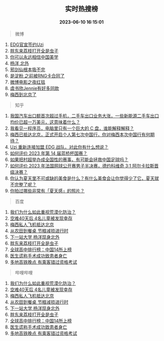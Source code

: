 <div align="center"><h2>实时热搜榜</h2><h4>2023-06-10 16:15:01</h4></div>

> 微博  

1. [EDG官宣签约Uzi](https://s.weibo.com/weibo?q=%23EDG%E5%AE%98%E5%AE%A3%E7%AD%BE%E7%BA%A6Uzi%23&t=31&band_rank=1&Refer=top)<br />
2. [胖东来荔枝打开全是虫子](https://s.weibo.com/weibo?q=%23%E8%83%96%E4%B8%9C%E6%9D%A5%E8%8D%94%E6%9E%9D%E6%89%93%E5%BC%80%E5%85%A8%E6%98%AF%E8%99%AB%E5%AD%90%23&t=31&band_rank=2&Refer=top)<br />
3. [你可以永远相信中国美学](https://s.weibo.com/weibo?q=%23%E4%BD%A0%E5%8F%AF%E4%BB%A5%E6%B0%B8%E8%BF%9C%E7%9B%B8%E4%BF%A1%E4%B8%AD%E5%9B%BD%E7%BE%8E%E5%AD%A6%23&t=31&band_rank=3&Refer=top)<br />
4. [杨洋 北外](https://s.weibo.com/weibo?q=%E6%9D%A8%E6%B4%8B%20%E5%8C%97%E5%A4%96&t=31&band_rank=4&Refer=top)<br />
5. [邪剑仙根本吸不完](https://s.weibo.com/weibo?q=%E9%82%AA%E5%89%91%E4%BB%99%E6%A0%B9%E6%9C%AC%E5%90%B8%E4%B8%8D%E5%AE%8C&t=31&band_rank=5&Refer=top)<br />
6. [是淀粉 之前被RNG卡合同了](https://s.weibo.com/weibo?q=%E6%98%AF%E6%B7%80%E7%B2%89%20%E4%B9%8B%E5%89%8D%E8%A2%ABRNG%E5%8D%A1%E5%90%88%E5%90%8C%E4%BA%86&t=31&band_rank=6&Refer=top)<br />
7. [微博电影之夜红毯](https://s.weibo.com/weibo?q=%E5%BE%AE%E5%8D%9A%E7%94%B5%E5%BD%B1%E4%B9%8B%E5%A4%9C%E7%BA%A2%E6%AF%AF&t=31&band_rank=7&Refer=top)<br />
8. [虞书欣Jennie有好多同款](https://s.weibo.com/weibo?q=%23%E8%99%9E%E4%B9%A6%E6%AC%A3Jennie%E6%9C%89%E5%A5%BD%E5%A4%9A%E5%90%8C%E6%AC%BE%23&t=31&band_rank=8&Refer=top)<br />
9. [梅西到北京了](https://s.weibo.com/weibo?q=%23%E6%A2%85%E8%A5%BF%E5%88%B0%E5%8C%97%E4%BA%AC%E4%BA%86%23&t=31&band_rank=9&Refer=top)<br />

> 知乎  

1. [我国汽车出口额首次超过手机，二手车出口业务大涨，一些新能源二手车出口均价已超一万美元，这意味着什么？](https://www.zhihu.com/question/605536890)<br />
2. [我看见一程序员，电脑里只有一个巨大的 C 盘，谁能解释解释？](https://www.zhihu.com/question/605106173)<br />
3. [梅西已抵达北京，正式开启个人第七次中国行，你对梅西本次中国行有何期待？](https://www.zhihu.com/question/605817048)<br />
4. [Uzi 重新连接加盟 EDG 战队，对此你有什么想说？](https://www.zhihu.com/question/605850971)<br />
5. [如何评价 2023 年第 14 届蓝桥杯国赛？](https://www.zhihu.com/question/605664650)<br />
6. [如果把村超举办成全国性的赛事，有可能会拯救中国足球吗？](https://www.zhihu.com/question/605443065)<br />
7. [如何评价 2023 年法国网球公开赛男子半决赛，德约科维奇 3:1 阿尔卡拉斯晋级决赛？](https://www.zhihu.com/question/605785387)<br />
8. [你认为夏天里不可或缺的美食是什么？有什么美食会让你觉得少了它，夏天就不完整了呢？](https://www.zhihu.com/question/605455473)<br />
9. [你拍过哪些非常有「夏天感」的照片？](https://www.zhihu.com/question/395433195)<br />

> 百度  

1. [我们为什么如此重视荒漠化防治？](https://www.baidu.com/s?wd=%E6%88%91%E4%BB%AC%E4%B8%BA%E4%BB%80%E4%B9%88%E5%A6%82%E6%AD%A4%E9%87%8D%E8%A7%86%E8%8D%92%E6%BC%A0%E5%8C%96%E9%98%B2%E6%B2%BB%EF%BC%9F&sa=fyb_news&rsv_dl=fyb_news)<br />
2. [空难40天后 4名儿童被发现幸存](https://www.baidu.com/s?wd=%E7%A9%BA%E9%9A%BE40%E5%A4%A9%E5%90%8E+4%E5%90%8D%E5%84%BF%E7%AB%A5%E8%A2%AB%E5%8F%91%E7%8E%B0%E5%B9%B8%E5%AD%98&sa=fyb_news&rsv_dl=fyb_news)<br />
3. [梅西私人飞机抵达北京](https://www.baidu.com/s?wd=%E6%A2%85%E8%A5%BF%E7%A7%81%E4%BA%BA%E9%A3%9E%E6%9C%BA%E6%8A%B5%E8%BE%BE%E5%8C%97%E4%BA%AC&sa=fyb_news&rsv_dl=fyb_news)<br />
4. [从农田到餐桌 节粮减损进行时](https://www.baidu.com/s?wd=%E4%BB%8E%E5%86%9C%E7%94%B0%E5%88%B0%E9%A4%90%E6%A1%8C+%E8%8A%82%E7%B2%AE%E5%87%8F%E6%8D%9F%E8%BF%9B%E8%A1%8C%E6%97%B6&sa=fyb_news&rsv_dl=fyb_news)<br />
5. [下一站大学 杨洋现身北外](https://www.baidu.com/s?wd=%23%E6%9D%A8%E6%B4%8B%E7%8E%B0%E8%BA%AB%E5%8C%97%E5%A4%96%23&sa=fyb_news&rsv_dl=fyb_news)<br />
6. [胖东来荔枝打开全是虫子](https://www.baidu.com/s?wd=%E8%83%96%E4%B8%9C%E6%9D%A5%E8%8D%94%E6%9E%9D%E6%89%93%E5%BC%80%E5%85%A8%E6%98%AF%E8%99%AB%E5%AD%90&sa=fyb_news&rsv_dl=fyb_news)<br />
7. [全球高中排行榜：中国14所上榜](https://www.baidu.com/s?wd=%E5%85%A8%E7%90%83%E9%AB%98%E4%B8%AD%E6%8E%92%E8%A1%8C%E6%A6%9C%EF%BC%9A%E4%B8%AD%E5%9B%BD14%E6%89%80%E4%B8%8A%E6%A6%9C&sa=fyb_news&rsv_dl=fyb_news)<br />
8. [医生谎称手术成功致患者身亡](https://www.baidu.com/s?wd=%E5%8C%BB%E7%94%9F%E8%B0%8E%E7%A7%B0%E6%89%8B%E6%9C%AF%E6%88%90%E5%8A%9F%E8%87%B4%E6%82%A3%E8%80%85%E8%BA%AB%E4%BA%A1&sa=fyb_news&rsv_dl=fyb_news)<br />
9. [多地高铁晚点 有乘客错过资格考试](https://www.baidu.com/s?wd=%E5%A4%9A%E5%9C%B0%E9%AB%98%E9%93%81%E6%99%9A%E7%82%B9+%E6%9C%89%E4%B9%98%E5%AE%A2%E9%94%99%E8%BF%87%E8%B5%84%E6%A0%BC%E8%80%83%E8%AF%95&sa=fyb_news&rsv_dl=fyb_news)<br />

> 哔哩哔哩  

1. [我们为什么如此重视荒漠化防治？](https://www.baidu.com/s?wd=%E6%88%91%E4%BB%AC%E4%B8%BA%E4%BB%80%E4%B9%88%E5%A6%82%E6%AD%A4%E9%87%8D%E8%A7%86%E8%8D%92%E6%BC%A0%E5%8C%96%E9%98%B2%E6%B2%BB%EF%BC%9F&sa=fyb_news&rsv_dl=fyb_news)<br />
2. [空难40天后 4名儿童被发现幸存](https://www.baidu.com/s?wd=%E7%A9%BA%E9%9A%BE40%E5%A4%A9%E5%90%8E+4%E5%90%8D%E5%84%BF%E7%AB%A5%E8%A2%AB%E5%8F%91%E7%8E%B0%E5%B9%B8%E5%AD%98&sa=fyb_news&rsv_dl=fyb_news)<br />
3. [梅西私人飞机抵达北京](https://www.baidu.com/s?wd=%E6%A2%85%E8%A5%BF%E7%A7%81%E4%BA%BA%E9%A3%9E%E6%9C%BA%E6%8A%B5%E8%BE%BE%E5%8C%97%E4%BA%AC&sa=fyb_news&rsv_dl=fyb_news)<br />
4. [从农田到餐桌 节粮减损进行时](https://www.baidu.com/s?wd=%E4%BB%8E%E5%86%9C%E7%94%B0%E5%88%B0%E9%A4%90%E6%A1%8C+%E8%8A%82%E7%B2%AE%E5%87%8F%E6%8D%9F%E8%BF%9B%E8%A1%8C%E6%97%B6&sa=fyb_news&rsv_dl=fyb_news)<br />
5. [下一站大学 杨洋现身北外](https://www.baidu.com/s?wd=%23%E6%9D%A8%E6%B4%8B%E7%8E%B0%E8%BA%AB%E5%8C%97%E5%A4%96%23&sa=fyb_news&rsv_dl=fyb_news)<br />
6. [胖东来荔枝打开全是虫子](https://www.baidu.com/s?wd=%E8%83%96%E4%B8%9C%E6%9D%A5%E8%8D%94%E6%9E%9D%E6%89%93%E5%BC%80%E5%85%A8%E6%98%AF%E8%99%AB%E5%AD%90&sa=fyb_news&rsv_dl=fyb_news)<br />
7. [全球高中排行榜：中国14所上榜](https://www.baidu.com/s?wd=%E5%85%A8%E7%90%83%E9%AB%98%E4%B8%AD%E6%8E%92%E8%A1%8C%E6%A6%9C%EF%BC%9A%E4%B8%AD%E5%9B%BD14%E6%89%80%E4%B8%8A%E6%A6%9C&sa=fyb_news&rsv_dl=fyb_news)<br />
8. [医生谎称手术成功致患者身亡](https://www.baidu.com/s?wd=%E5%8C%BB%E7%94%9F%E8%B0%8E%E7%A7%B0%E6%89%8B%E6%9C%AF%E6%88%90%E5%8A%9F%E8%87%B4%E6%82%A3%E8%80%85%E8%BA%AB%E4%BA%A1&sa=fyb_news&rsv_dl=fyb_news)<br />
9. [多地高铁晚点 有乘客错过资格考试](https://www.baidu.com/s?wd=%E5%A4%9A%E5%9C%B0%E9%AB%98%E9%93%81%E6%99%9A%E7%82%B9+%E6%9C%89%E4%B9%98%E5%AE%A2%E9%94%99%E8%BF%87%E8%B5%84%E6%A0%BC%E8%80%83%E8%AF%95&sa=fyb_news&rsv_dl=fyb_news)<br />
